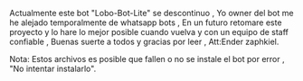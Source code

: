 Actualmente este bot "Lobo-Bot-Lite" se descontinuo , Yo owner del bot me he alejado temporalmente de whatsapp bots , En un futuro retomare este proyecto y lo hare lo mejor posible cuando vuelva y con un equipo de staff confiable , Buenas suerte a todos y gracias por leer , Att:Ender zaphkiel.




Nota: Estos archivos es posible que fallen o no se instale el bot por error , "No intentar instalarlo".